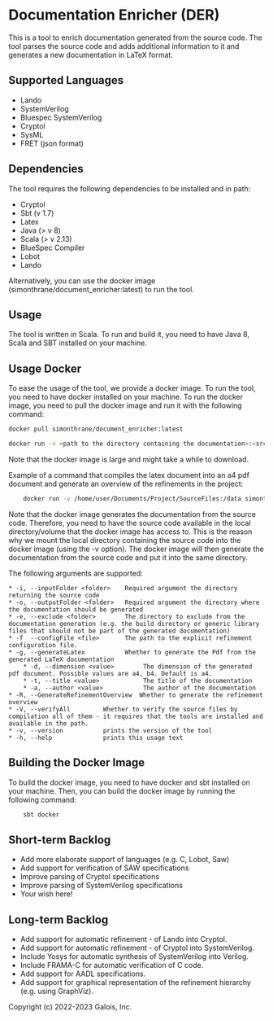 # Documentation Enricher (DER)

This is a tool to enrich documentation generated from the source code.
The tool parses the source code and adds additional information to it and generates a new documentation in LaTeX format.

## Supported Languages

* Lando
* SystemVerilog
* Bluespec SystemVerilog
* Cryptol
* SysML
* FRET (json format)

## Dependencies

The tool requires the following dependencies to be installed and in path:

* Cryptol
* Sbt (v 1.7)
* Latex
* Java (> v 8)
* Scala (> v 2.13)
* BlueSpec Compiler
* Lobot
* Lando

Alternatively, you can use the docker image (simonthrane/document_enricher:latest) to run the tool.

## Usage

The tool is written in Scala. To run and build it, you need to have Java 8, Scala and SBT installed on your machine.

## Usage Docker

To ease the usage of the tool, we provide a docker image. To run the tool, you need to have docker installed on your
machine.
To run the docker image, you need to pull the docker image and run it with the following command:

```bash
docker pull simonthrane/document_enricher:latest

docker run -v <path to the directory containing the documentation>:<srcFiles> simonthrane/document_enricher:latest -i <srcFiles> -o <srcFiles> <OptionalArguments>
```

Note that the docker image is large and might take a while to download.

Example of a command that compiles the latex document into an a4 pdf document and generate an overview of the
refinements in the project:

```bash
    docker run -v /home/user/Documents/Project/SourceFiles:/data simonthrane/document_enricher:latest -i /data -o /data -g -d=a4
```

Note that the docker image generates the documentation from the source code.
Therefore, you need to have the source code available in the local directory/volume that the docker image has access to.
This is the reason why we mount the local directory containing the source code into the docker image (using the -v option).
The docker image will then generate the documentation from the source code and put it into the same directory.

The following arguments are supported:

    * -i, --inputFolder <folder>    Required argument the directory returning the source code
    * -o, --outputFolder <folder>   Required argument the directory where the documentation should be generated
    * -e, --exclude <folder>        The directory to exclude from the documentation generation (e.g. the build directory or generic library files that should not be part of the generated documentation)
    * -f  --configFile <file>       The path to the explicit refinement configuration file.
    * -g, --generateLatex           Whether to generate the Pdf from the generated LaTeX documentation
        * -d, --dimension <value>        The dimension of the generated pdf document. Possible values are a4, b4. Default is a4.
        * -t, --title <value>            The title of the documentation
        * -a, --author <value>           The author of the documentation
    * -R, --GenerateRefinementOverview  Whether to generate the refinement overview
    * -V, --verifyAll         Whether to verify the source files by compilation all of them - it requires that the tools are installed and available in the path.
    * -v, --version           prints the version of the tool
    * -h, --help              prints this usage text

## Building the Docker Image

To build the docker image, you need to have docker and sbt installed on your machine.
Then, you can build the docker image by running the following command:

```bash
    sbt docker 
```

## Short-term Backlog

* Add more elaborate support of languages (e.g. C, Lobot, Saw)
* Add support for verification of SAW specifications
* Improve parsing of Cryptol specifications
* Improve parsing of SystemVerilog specifications
* Your wish here!

## Long-term Backlog

* Add support for automatic refinement - of Lando into Cryptol.
* Add support for automatic refinement - of Cryptol into SystemVerilog.
* Include Yosys for automatic synthesis of SystemVerilog into Verilog.
* Include FRAMA-C for automatic verification of C code.
* Add support for AADL specifications.
* Add support for graphical representation of the refinement hierarchy (e.g. using GraphViz).

Copyright (c) 2022-2023 Galois, Inc.
